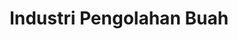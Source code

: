 ---
id: 28
title : Industri Pengolahan Buah
linkurl: https://kutt.it/rBloTC
fitur : aspekpajak
createdTime : 31/07/2019
modifiedTime : 26/12/2019
topik: Pohon Industri
---